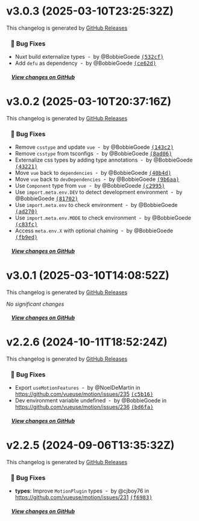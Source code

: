 # v3.0.3 (2025-03-10T23:25:32Z)

This changelog is generated by [GitHub Releases](https://github.com/vueuse/motion/releases/tag/v3.0.3)

### &nbsp;&nbsp;&nbsp;🐞 Bug Fixes

- Nuxt build externalize types &nbsp;-&nbsp; by @BobbieGoede [<samp>(532cf)</samp>](https://github.com/vueuse/motion/commit/532cfc8)
- Add `defu` as dependency &nbsp;-&nbsp; by @BobbieGoede [<samp>(ce62d)</samp>](https://github.com/vueuse/motion/commit/ce62df4)

##### &nbsp;&nbsp;&nbsp;&nbsp;[View changes on GitHub](https://github.com/vueuse/motion/compare/v3.0.2...v3.0.3)


# v3.0.2 (2025-03-10T20:37:16Z)

This changelog is generated by [GitHub Releases](https://github.com/vueuse/motion/releases/tag/v3.0.2)

### &nbsp;&nbsp;&nbsp;🐞 Bug Fixes

- Remove `csstype` and update `vue` &nbsp;-&nbsp; by @BobbieGoede [<samp>(143c2)</samp>](https://github.com/vueuse/motion/commit/143c21a)
- Remove `csstype` from tsconfigs &nbsp;-&nbsp; by @BobbieGoede [<samp>(8ad06)</samp>](https://github.com/vueuse/motion/commit/8ad06ef)
- Externalize css types by adding type annotations &nbsp;-&nbsp; by @BobbieGoede [<samp>(43221)</samp>](https://github.com/vueuse/motion/commit/43221cb)
- Move `vue` back to `dependencies` &nbsp;-&nbsp; by @BobbieGoede [<samp>(40b4d)</samp>](https://github.com/vueuse/motion/commit/40b4d97)
- Move `vue` back to `devDependencies` &nbsp;-&nbsp; by @BobbieGoede [<samp>(9b6aa)</samp>](https://github.com/vueuse/motion/commit/9b6aab4)
- Use `Component` type from `vue` &nbsp;-&nbsp; by @BobbieGoede [<samp>(c2995)</samp>](https://github.com/vueuse/motion/commit/c2995ff)
- Use `import.meta.env.DEV` to detect development environment &nbsp;-&nbsp; by @BobbieGoede [<samp>(81702)</samp>](https://github.com/vueuse/motion/commit/8170220)
- Use `import.meta.env` to check environment &nbsp;-&nbsp; by @BobbieGoede [<samp>(ad270)</samp>](https://github.com/vueuse/motion/commit/ad27084)
- Use `import.meta.env.MODE` to check environment &nbsp;-&nbsp; by @BobbieGoede [<samp>(c83fc)</samp>](https://github.com/vueuse/motion/commit/c83fc77)
- Access `meta.env.X` with optional chaining &nbsp;-&nbsp; by @BobbieGoede [<samp>(fb9ed)</samp>](https://github.com/vueuse/motion/commit/fb9ede7)

##### &nbsp;&nbsp;&nbsp;&nbsp;[View changes on GitHub](https://github.com/vueuse/motion/compare/v3.0.1...v3.0.2)


# v3.0.1 (2025-03-10T14:08:52Z)

This changelog is generated by [GitHub Releases](https://github.com/vueuse/motion/releases/tag/v3.0.1)

*No significant changes*

##### &nbsp;&nbsp;&nbsp;&nbsp;[View changes on GitHub](https://github.com/vueuse/motion/compare/v3.0.0...v3.0.1)


# v2.2.6 (2024-10-11T18:52:24Z)

This changelog is generated by [GitHub Releases](https://github.com/vueuse/motion/releases/tag/v2.2.6)

### &nbsp;&nbsp;&nbsp;🐞 Bug Fixes

- Export `useMotionFeatures` &nbsp;-&nbsp; by @NoelDeMartin in https://github.com/vueuse/motion/issues/235 [<samp>(c5b16)</samp>](https://github.com/vueuse/motion/commit/c5b16ca)
- Dev environment variable undefined &nbsp;-&nbsp; by @BobbieGoede in https://github.com/vueuse/motion/issues/236 [<samp>(bd6fa)</samp>](https://github.com/vueuse/motion/commit/bd6fa4d)

##### &nbsp;&nbsp;&nbsp;&nbsp;[View changes on GitHub](https://github.com/vueuse/motion/compare/v2.2.5...v2.2.6)


# v2.2.5 (2024-09-06T13:35:32Z)

This changelog is generated by [GitHub Releases](https://github.com/vueuse/motion/releases/tag/v2.2.5)

### &nbsp;&nbsp;&nbsp;🐞 Bug Fixes

- **types**: Improve `MotionPlugin` types &nbsp;-&nbsp; by @cjboy76 in https://github.com/vueuse/motion/issues/231 [<samp>(f6983)</samp>](https://github.com/vueuse/motion/commit/f6983db)

##### &nbsp;&nbsp;&nbsp;&nbsp;[View changes on GitHub](https://github.com/vueuse/motion/compare/v2.2.4...v2.2.5)


